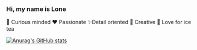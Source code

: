 ### Hi, my name is Lone

🤔 Curious minded
❤️ Passionate
✨Detail oriented
🎨 Creative
🍹 Love for ice tea

[![Anurag's GitHub stats](https://github-readme-stats.vercel.app/api?username=loivsen)](https://github.com/anuraghazra/github-readme-stats)
